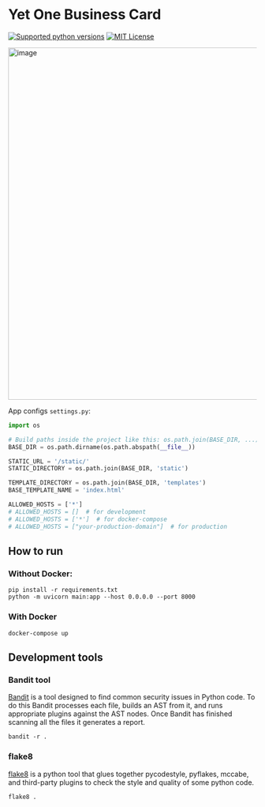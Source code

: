 # Yet One Business Card

[![Supported python versions](https://img.shields.io/pypi/pyversions/fastapi.svg?style=flat-square)](https://pypi.python.org/pypi/fastapi)
[![MIT License](https://img.shields.io/pypi/l/aiogram.svg?style=flat-square)](https://opensource.org/licenses/MIT)

<img width="713" alt="image" src="https://github.com/user-attachments/assets/5a830b08-ed02-451a-9fab-42308010fb3d">

App configs `settings.py`:

```python
import os

# Build paths inside the project like this: os.path.join(BASE_DIR, ...)
BASE_DIR = os.path.dirname(os.path.abspath(__file__))

STATIC_URL = '/static/'
STATIC_DIRECTORY = os.path.join(BASE_DIR, 'static')

TEMPLATE_DIRECTORY = os.path.join(BASE_DIR, 'templates')
BASE_TEMPLATE_NAME = 'index.html'

ALLOWED_HOSTS = ['*']
# ALLOWED_HOSTS = []  # for development
# ALLOWED_HOSTS = ['*']  # for docker-compose
# ALLOWED_HOSTS = ["your-production-domain"]  # for production
```

## How to run

### Without Docker:

```shell
pip install -r requirements.txt
python -m uvicorn main:app --host 0.0.0.0 --port 8000
```

### With Docker

```shell
docker-compose up
```

## Development tools

### Bandit tool

[Bandit](https://github.com/PyCQA/bandit) is a tool designed to find common security issues in Python code. To do this
Bandit processes each file, builds an AST from it, and runs appropriate plugins against the AST nodes. Once Bandit has
finished scanning all the files it generates a report.

```shell
bandit -r .
```

### flake8

[flake8](https://github.com/PyCQA/flake8) is a python tool that glues together pycodestyle, pyflakes, mccabe, and
third-party plugins to check the style and quality of some python code.

```shell
flake8 .
```
